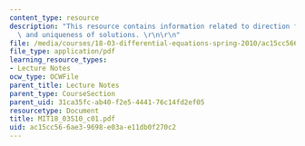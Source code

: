 ```yaml
---
content_type: resource
description: "This resource contains information related to direction fields, existence\
  \ and uniqueness of solutions. \r\n\r\n"
file: /media/courses/18-03-differential-equations-spring-2010/ac15cc566ae39698e03ae11db0f270c2_MIT18_03S10_c01.pdf
file_type: application/pdf
learning_resource_types:
- Lecture Notes
ocw_type: OCWFile
parent_title: Lecture Notes
parent_type: CourseSection
parent_uid: 31ca35fc-ab40-f2e5-4441-76c14fd2ef05
resourcetype: Document
title: MIT18_03S10_c01.pdf
uid: ac15cc56-6ae3-9698-e03a-e11db0f270c2
---
```

